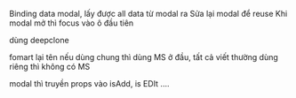 Binding data modal, lấy được all data từ modal ra
Sửa lại modal để reuse
Khi modal mở thì focus vào ô đầu tiên

dùng deepclone

fomart lại tên nếu dùng chung thì dùng MS ở đầu, tất cả viết thường
dùng riêng thì không có MS

modal thì truyền props vào isAdd, is EDIt ....
